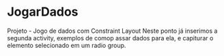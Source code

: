 # JogarDados
Projeto - Jogo de dados com Constraint Layout
Neste ponto já inserimos a segunda activity, exemplos de comop assar dados para ela, e capiturar o elemento selecionado em um radio group.
